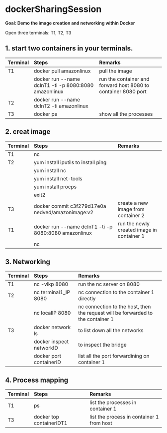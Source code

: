 # dockerSharingSession

**Goal: Demo the image creation and networking within Docker**

Open three terminals: T1, T2, T3

## 1. start two containers in your terminals.


| Terminal        | Steps           | Remarks  |
| ------------- |:-------------| :-----|
| T1      | docker pull amazonlinux | pull the image |
| | docker run --name dcInT1 -ti -p 8080:8080 amazonlinux      |  run the container and forward host 8080 to container 8080 port  |
| T2 | docker run --name dcInT2 -ti amazonlinux      |     |
| T3 | docker ps     |    show all the processes |


## 2. creat image

| Terminal        | Steps           | Remarks  |
| ------------- |:-------------| :-----|
| T1      | nc |  |
| T2 | yum install iputils to install ping      |    |
|  | yum install nc    |   |
|  | yum install net-tools    |   |
|  | yum install procps   |   |
|  | exit2  |   |
| T3 | docker commit c3f279d17e0a  nedved/amazonimage:v2     | create a new image from container 2|
| T1 | docker run --name dcInT1 -ti -p 8080:8080 amazonlinux     | run the newly created image in container 1|
|  | nc    | |

## 3. Networking

| Terminal        | Steps           | Remarks  |
| ------------- |:-------------| :-----|
| T1      | nc -vlkp 8080 | run the nc server on 8080|
| T2 | nc terminal1_IP 8080      |  nc connection to the container 1 directly  |
|  | nc localIP 8080    |  nc connection to the host, then the request will be forwarded to the container 1 |
| T3 | docker network ls    | to list down all the networks|
|  | docker inspect networkID    | to inspect the bridge |
|  | docker port containerID    | list all the port forwardining on container 1 |


## 4. Process mapping

| Terminal        | Steps           | Remarks  |
| ------------- |:-------------| :-----|
| T1      | ps | list the processes in container 1 |
| T3 | docker top containerIDT1   | list the process in container 1 from host |

